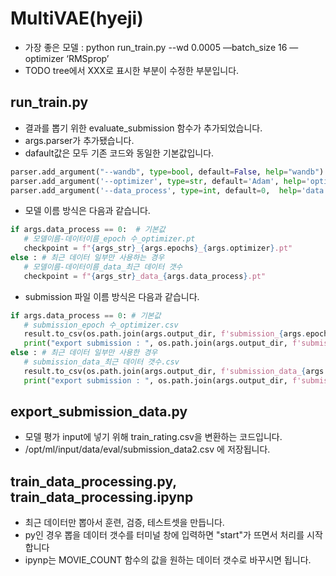 # MultiVAE(hyeji)
- 가장 좋은 모델 : python run_train.py --wd 0.0005 —batch_size 16 —optimizer ‘RMSprop’
- TODO tree에서 XXX로 표시한 부분이 수정한 부분입니다.
## run_train.py
- 결과를 뽑기 위한 evaluate_submission 함수가 추가되었습니다.
- args.parser가 추가됐습니다.
- dafault값은 모두 기존 코드와 동일한 기본값입니다.
```python
parser.add_argument("--wandb", type=bool, default=False, help="wandb") # wandb 사용 여부
parser.add_argument('--optimizer', type=str, default='Adam', help='optimizer type (default: Adam)') # optimizer 설정
parser.add_argument('--data_process', type=int, default=0,  help='data process') # 최근 데이터를 얼마나 사용할 것인가
```
- 모델 이름 방식은 다음과 같습니다.
```python
if args.data_process == 0:  # 기본값
   # 모델이름-데이터이름_epoch 수_optimizer.pt
   checkpoint = f"{args_str}_{args.epochs}_{args.optimizer}.pt"
else : # 최근 데이터 일부만 사용하는 경우
   # 모델이름-데이터이름_data_최근 데이터 갯수
   checkpoint = f"{args_str}_data_{args.data_process}.pt"
```
- submission 파일 이름 방식은 다음과 같습니다.
```python
if args.data_process == 0: # 기본값
   # submission_epoch 수_optimizer.csv
   result.to_csv(os.path.join(args.output_dir, f'submission_{args.epochs}_{args.optimizer}.csv'), index=False)
   print("export submission : ", os.path.join(args.output_dir, f'submission_{args.epochs}_{args.optimizer}.csv'))
else : # 최근 데이터 일부만 사용한 경우
   # submission_data_최근 데이터 갯수.csv
   result.to_csv(os.path.join(args.output_dir, f'submission_data_{args.data_process}.csv'), index=False)
   print("export submission : ", os.path.join(args.output_dir, f'submission_data_{args.data_process}.csv'))
```
## export_submission_data.py
- 모델 평가 input에 넣기 위해 train_rating.csv을 변환하는 코드입니다.
- /opt/ml/input/data/eval/submission_data2.csv 에 저장됩니다.

## train_data_processing.py, train_data_processing.ipynp
- 최근 데이터만 뽑아서 훈련, 검증, 테스트셋을 만듭니다.
- py인 경우 뽑을 데이터 갯수를 터미널 창에 입력하면 "start"가 뜨면서 처리를 시작합니다
- ipynp는 MOVIE_COUNT 함수의 값을 원하는 데이터 갯수로 바꾸시면 됩니다.